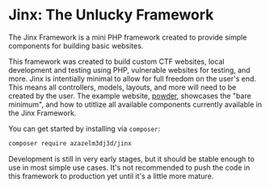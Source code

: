 # Jinx: The Unlucky Framework
The Jinx Framework is a mini PHP framework created to provide simple components for building basic websites.

This framework was created to build custom CTF websites, local development and testing using PHP, vulnerable websites for testing, and more. Jinx is intentially minimal to allow for full freedom on the user's end. This means all controllers, models, layouts, and more will need to be created by the user. The example website, [powder](https://github.com/azazelm3dj3d/powder), showcases the "bare minimum", and how to utitlize all available components currently available in the Jinx Framework.

You can get started by installing via `composer`:

```bash
composer require azazelm3dj3d/jinx
```

Development is still in very early stages, but it should be stable enough to use in most simple use cases. It's not recommended to push the code in this framework to production yet until it's a little more mature.
